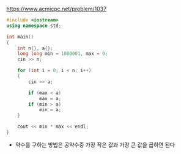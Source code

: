 https://www.acmicpc.net/problem/1037
```C++
#include <iostream>
using namespace std;

int main()
{
	int n{}, a{};
	long long min = 1000001, max = 0;
	cin >> n;

	for (int i = 0; i < n; i++)
	{
		cin >> a;

		if (max < a)
			max = a;
		if (min > a)
			min = a;
	}

	cout << min * max << endl;
}
```
- 약수를 구하는 방법은 공약수중 가장 작은 값과 가장 큰 값을 곱하면 된다